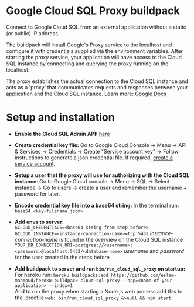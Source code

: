 # Google Cloud SQL Proxy buildpack
Connect to Google Cloud SQL from an external application without a static (or public) IP address.  

The buildpack will install Google's Proxy service to the localhost and configure it with credentials supplied via the environment variables. After starting the proxy service, your application will have access to the Cloud SQL instance by connecting and querying the proxy running on the localhost.  

The proxy establishes the actual connection to the Cloud SQL instance and acts as a 'proxy' that communicates requests and responses between your application and the Cloud SQL instance. Learn more: [Google Docs](https://cloud.google.com/sql/docs/postgres/connect-external-app)


# Setup and installation

* **Enable the Cloud SQL Admin API:** [here](https://cloud.google.com/sql/docs/postgres/connect-external-app#enable-api)

* **Create credential key file:** Go to Google Cloud Console -> Menu -> API & Services -> Credentials -> Create "Service account key" -> Follow instructions to generate a json credential file. If required, [create a service account](https://cloud.google.com/sql/docs/postgres/connect-external-app#4_if_required_by_your_authentication_method_create_a_service_account).

* **Setup a user that the proxy will use for authorizing with the Cloud SQL instance**: Go to Google Cloud console -> Menu -> SQL -> Select instance -> Go to users -> create a user and remember the username + password for later.

* **Encode credential key file into a base64 string:** In the terminal run: `base64 <key-filename.json>`

* **Add envs to server:**  
`GCLOUD_CREDENTIALS=<base64 string from step before>`  
`GCLOUD_INSTANCE=<instance-connection-name>=tcp:5432` *instance-connection-name* is found in the overview on the Cloud SQL instance  
`YOUR_DB_CONNECTION_URI=postgres://<username>:<password>@localhost:5432/<database-name>` *username* and *password* for the user created in the steps before

* **Add buildpack to server and run `bin/run_cloud_sql_proxy` on startup:**  
For heroku run: `heroku buildpacks:add https://github.com/eslam-mahmoud/heroku-buildpack-cloud-sql-proxy --app=<name-of-your-application> --index=1`  
And to run the proxy when starting a Node.js web process add this to the .procfile `web: bin/run_cloud_sql_proxy &>null && npm start`.
